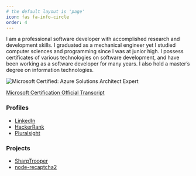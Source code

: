 ```yaml
---
# the default layout is 'page'
icon: fas fa-info-circle
order: 4
---
```


I am a professional software developer with accomplished research and development skills. I graduated as a mechanical engineer yet I studied computer sciences and programming since I was at junior high. I possess certificates of various technologies on software development, and have been working as a software developer for many years. I also hold a master’s degree on information technologies.

![Microsoft Certified: Azure Solutions Architect Expert]({{site.baseurl}}/img/azure-solutions-architect-expert.png)

[Microsoft Certification Official Transcript](https://learn.microsoft.com/en-us/users/olcay/transcript/dzmgqbom2z444jj)

### Profiles

* [LinkedIn]
* [HackerRank]
* [Pluralsight]

[HackerRank]: https://www.hackerrank.com/olcay
[LinkedIn]: https://www.linkedin.com/in/olcaybayram
[Pluralsight]: https://app.pluralsight.com/profile/olcaybayram

### Projects

* [SharpTrooper]
* [node-recaptcha2]

[SharpTrooper]: https://github.com/olcay/SharpTrooper
[node-recaptcha2]: https://www.npmjs.com/package/node-recaptcha2